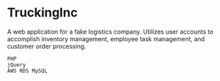 # TruckingInc
A web application for a fake logistics company. Utilizes user accounts to accomplish inventory management, employee task management, and customer order processing.

    PHP
    jQuery
    AWS RDS MySQL
